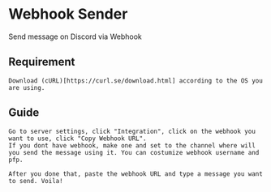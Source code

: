 # Webhook Sender

Send message on Discord via Webhook


## Requirement
```
Download (cURL)[https://curl.se/download.html] according to the OS you are using.
```

## Guide
``` 
Go to server settings, click "Integration", click on the webhook you want to use, click "Copy Webhook URL".
If you dont have webhook, make one and set to the channel where will you send the message using it. You can costumize webhook username and pfp.

After you done that, paste the webhook URL and type a message you want to send. Voila!
```
